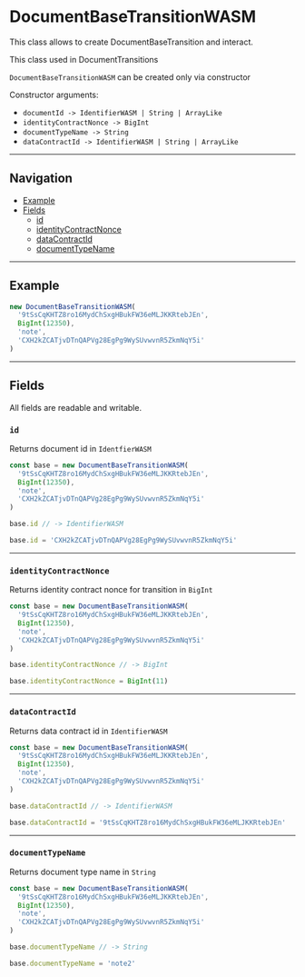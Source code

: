 # DocumentBaseTransitionWASM

This class allows to create DocumentBaseTransition and interact.

This class used in DocumentTransitions

`DocumentBaseTransitionWASM` can be created only via constructor

Constructor arguments:
- `documentId -> IdentifierWASM | String | ArrayLike`
- `identityContractNonce -> BigInt`
- `documentTypeName -> String`
- `dataContractId -> IdentifierWASM | String | ArrayLike`

___

## Navigation
- [Example](#example)
- [Fields](#fields)
  - [id](#id)
  - [identityContractNonce](#identitycontractnonce)
  - [dataContractId](#datacontractid)
  - [documentTypeName](#documenttypename)

___

## Example

```js
new DocumentBaseTransitionWASM(
  '9tSsCqKHTZ8ro16MydChSxgHBukFW36eMLJKKRtebJEn',
  BigInt(12350),
  'note',
  'CXH2kZCATjvDTnQAPVg28EgPg9WySUvwvnR5ZkmNqY5i'
)
```

___

## Fields
All fields are readable and writable.

### `id`
Returns document id in `IdentfierWASM`

```js
const base = new DocumentBaseTransitionWASM(
  '9tSsCqKHTZ8ro16MydChSxgHBukFW36eMLJKKRtebJEn',
  BigInt(12350),
  'note',
  'CXH2kZCATjvDTnQAPVg28EgPg9WySUvwvnR5ZkmNqY5i'
)

base.id // -> IdentifierWASM

base.id = 'CXH2kZCATjvDTnQAPVg28EgPg9WySUvwvnR5ZkmNqY5i'
```

___

### `identityContractNonce`
Returns identity contract nonce for transition in `BigInt`

```js
const base = new DocumentBaseTransitionWASM(
  '9tSsCqKHTZ8ro16MydChSxgHBukFW36eMLJKKRtebJEn',
  BigInt(12350),
  'note',
  'CXH2kZCATjvDTnQAPVg28EgPg9WySUvwvnR5ZkmNqY5i'
)

base.identityContractNonce // -> BigInt

base.identityContractNonce = BigInt(11)
```

___

### `dataContractId`
Returns data contract id in `IdentifierWASM`

```js
const base = new DocumentBaseTransitionWASM(
  '9tSsCqKHTZ8ro16MydChSxgHBukFW36eMLJKKRtebJEn',
  BigInt(12350),
  'note',
  'CXH2kZCATjvDTnQAPVg28EgPg9WySUvwvnR5ZkmNqY5i'
)

base.dataContractId // -> IdentifierWASM

base.dataContractId = '9tSsCqKHTZ8ro16MydChSxgHBukFW36eMLJKKRtebJEn'
```

___

### `documentTypeName`
Returns document type name in `String`

```js
const base = new DocumentBaseTransitionWASM(
  '9tSsCqKHTZ8ro16MydChSxgHBukFW36eMLJKKRtebJEn',
  BigInt(12350),
  'note',
  'CXH2kZCATjvDTnQAPVg28EgPg9WySUvwvnR5ZkmNqY5i'
)

base.documentTypeName // -> String

base.documentTypeName = 'note2'
```
